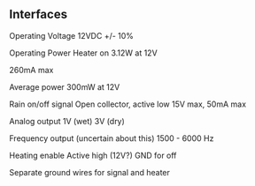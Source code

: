 ## Interfaces
Operating Voltage
12VDC +/- 10%

Operating Power
Heater on
3.12W at 12V

260mA max

Average power
300mW at 12V


Rain on/off signal
Open collector, active low
15V max, 50mA max

Analog output
1V (wet)
3V (dry)

Frequency output (uncertain about this)
1500 - 6000 Hz

Heating enable
Active high (12V?)
GND for off


Separate ground wires for signal and heater

